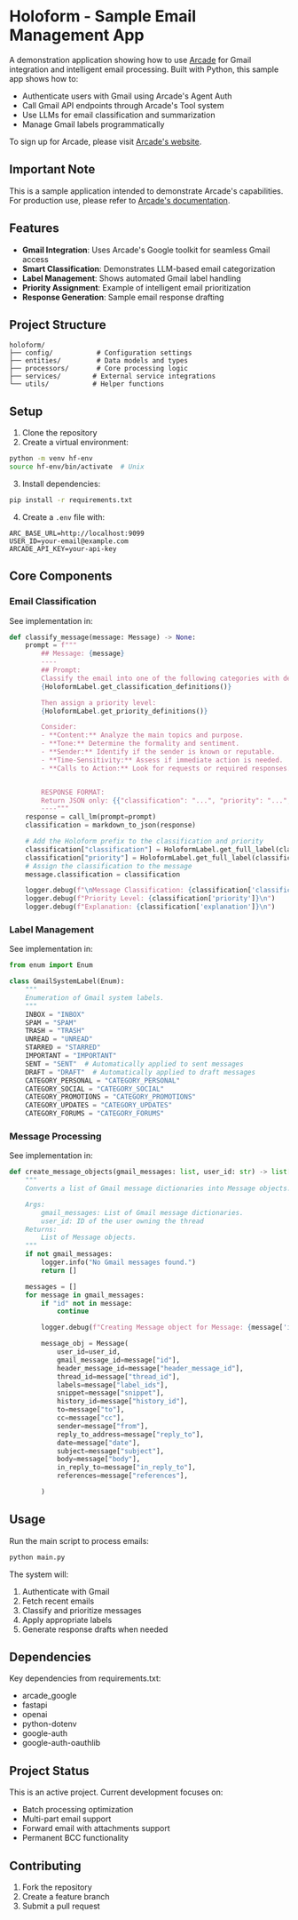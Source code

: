 # Holoform - Sample Email Management App

A demonstration application showing how to use [Arcade](https://arcade-ai.com) for Gmail integration and intelligent email processing. Built with Python, this sample app shows how to:

- Authenticate users with Gmail using Arcade's Agent Auth
- Call Gmail API endpoints through Arcade's Tool system  
- Use LLMs for email classification and summarization
- Manage Gmail labels programmatically

To sign up for Arcade, please visit [Arcade's website](https://arcade-ai.com).
## Important Note
This is a sample application intended to demonstrate Arcade's capabilities. For production use, please refer to [Arcade's documentation](https://docs.arcade-ai.com).

## Features

- **Gmail Integration**: Uses Arcade's Google toolkit for seamless Gmail access
- **Smart Classification**: Demonstrates LLM-based email categorization
- **Label Management**: Shows automated Gmail label handling
- **Priority Assignment**: Example of intelligent email prioritization
- **Response Generation**: Sample email response drafting

## Project Structure

```
holoform/
├── config/           # Configuration settings
├── entities/         # Data models and types
├── processors/       # Core processing logic
├── services/        # External service integrations
└── utils/           # Helper functions
```

## Setup

1. Clone the repository
2. Create a virtual environment:
```bash
python -m venv hf-env
source hf-env/bin/activate  # Unix
```

3. Install dependencies:
```bash
pip install -r requirements.txt
```

4. Create a `.env` file with:
```
ARC_BASE_URL=http://localhost:9099
USER_ID=your-email@example.com
ARCADE_API_KEY=your-api-key
```

## Core Components

### Email Classification
See implementation in:

```82:116:processors/message_processor.py
def classify_message(message: Message) -> None:
    prompt = f"""
        ## Message: {message}
        ----
        ## Prompt:
        Classify the email into one of the following categories with definitions:
        {HoloformLabel.get_classification_definitions()}

        Then assign a priority level:
        {HoloformLabel.get_priority_definitions()}

        Consider:
        - **Content:** Analyze the main topics and purpose.
        - **Tone:** Determine the formality and sentiment.
        - **Sender:** Identify if the sender is known or reputable.
        - **Time-Sensitivity:** Assess if immediate action is needed.
        - **Calls to Action:** Look for requests or required responses.


        RESPONSE FORMAT:
        Return JSON only: {{"classification": "...", "priority": "...", "explanation": "..."}}
        ----"""
    response = call_lm(prompt=prompt)
    classification = markdown_to_json(response)

    # Add the Holoform prefix to the classification and priority
    classification["classification"] = HoloformLabel.get_full_label(classification["classification"])
    classification["priority"] = HoloformLabel.get_full_label(classification["priority"])
    # Assign the classification to the message
    message.classification = classification

    logger.debug(f"\nMessage Classification: {classification['classification']}\n")
    logger.debug(f"Priority Level: {classification['priority']}\n")
    logger.debug(f"Explanation: {classification['explanation']}\n")
```


### Label Management
See implementation in:

```1:19:entities/labels.py
from enum import Enum

class GmailSystemLabel(Enum):
    """
    Enumeration of Gmail system labels.
    """
    INBOX = "INBOX"
    SPAM = "SPAM"
    TRASH = "TRASH"
    UNREAD = "UNREAD"
    STARRED = "STARRED"
    IMPORTANT = "IMPORTANT"
    SENT = "SENT"  # Automatically applied to sent messages
    DRAFT = "DRAFT"  # Automatically applied to draft messages
    CATEGORY_PERSONAL = "CATEGORY_PERSONAL"
    CATEGORY_SOCIAL = "CATEGORY_SOCIAL"
    CATEGORY_PROMOTIONS = "CATEGORY_PROMOTIONS"
    CATEGORY_UPDATES = "CATEGORY_UPDATES"
    CATEGORY_FORUMS = "CATEGORY_FORUMS"
```


### Message Processing
See implementation in:

```25:65:processors/message_processor.py
def create_message_objects(gmail_messages: list, user_id: str) -> list[Message]:
    """
    Converts a list of Gmail message dictionaries into Message objects.

    Args:
        gmail_messages: List of Gmail message dictionaries.
        user_id: ID of the user owning the thread
    Returns:
        List of Message objects.
    """
    if not gmail_messages:
        logger.info("No Gmail messages found.")
        return []

    messages = []
    for message in gmail_messages:
        if "id" not in message:
            continue

        logger.debug(f"Creating Message object for Message: {message['id']}")

        message_obj = Message(
            user_id=user_id,
            gmail_message_id=message["id"],
            header_message_id=message["header_message_id"],
            thread_id=message["thread_id"],
            labels=message["label_ids"],
            snippet=message["snippet"],
            history_id=message["history_id"],
            to=message["to"],
            cc=message["cc"],
            sender=message["from"],
            reply_to_address=message["reply_to"],
            date=message["date"],
            subject=message["subject"],
            body=message["body"],
            in_reply_to=message["in_reply_to"],
            references=message["references"],

        )

```


## Usage

Run the main script to process emails:

```bash
python main.py
```

The system will:
1. Authenticate with Gmail
2. Fetch recent emails
3. Classify and prioritize messages
4. Apply appropriate labels
5. Generate response drafts when needed

## Dependencies

Key dependencies from requirements.txt:
- arcade_google
- fastapi
- openai
- python-dotenv
- google-auth
- google-auth-oauthlib

## Project Status

This is an active project. Current development focuses on:
- Batch processing optimization
- Multi-part email support
- Forward email with attachments support
- Permanent BCC functionality

## Contributing

1. Fork the repository
2. Create a feature branch
3. Submit a pull request



